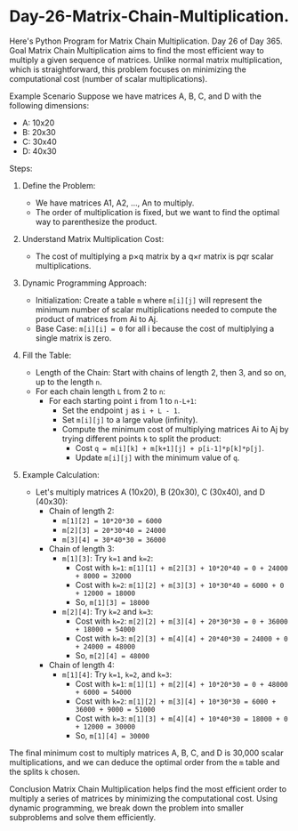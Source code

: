 # Day-26-Matrix-Chain-Multiplication.
Here's Python Program for Matrix Chain Multiplication. Day 26 of Day 365.
 Goal
Matrix Chain Multiplication aims to find the most efficient way to multiply a given sequence of matrices. Unlike normal matrix multiplication, which is straightforward, this problem focuses on minimizing the computational cost (number of scalar multiplications).

 Example Scenario
Suppose we have matrices A, B, C, and D with the following dimensions:
- A: 10x20
- B: 20x30
- C: 30x40
- D: 40x30

 Steps:

1. Define the Problem: 
   - We have matrices A1, A2, ..., An to multiply.
   - The order of multiplication is fixed, but we want to find the optimal way to parenthesize the product.

2. Understand Matrix Multiplication Cost:
   - The cost of multiplying a p×q matrix by a q×r matrix is p*q*r scalar multiplications.

3. Dynamic Programming Approach:
   - Initialization: Create a table `m` where `m[i][j]` will represent the minimum number of scalar multiplications needed to compute the product of matrices from Ai to Aj.
   - Base Case: `m[i][i] = 0` for all i because the cost of multiplying a single matrix is zero.

4. Fill the Table:
   - Length of the Chain: Start with chains of length 2, then 3, and so on, up to the length `n`.
   - For each chain length `L` from 2 to `n`:
     - For each starting point `i` from 1 to `n-L+1`:
       - Set the endpoint `j` as `i + L - 1`.
       - Set `m[i][j]` to a large value (infinity).
       - Compute the minimum cost of multiplying matrices Ai to Aj by trying different points `k` to split the product:
         - Cost `q = m[i][k] + m[k+1][j] + p[i-1]*p[k]*p[j]`.
         - Update `m[i][j]` with the minimum value of `q`.

5. Example Calculation:
   - Let's multiply matrices A (10x20), B (20x30), C (30x40), and D (40x30):
     - Chain of length 2: 
       - `m[1][2] = 10*20*30 = 6000`
       - `m[2][3] = 20*30*40 = 24000`
       - `m[3][4] = 30*40*30 = 36000`
     - Chain of length 3:
       - `m[1][3]`: Try `k=1` and `k=2`:
         - Cost with `k=1`: `m[1][1] + m[2][3] + 10*20*40 = 0 + 24000 + 8000 = 32000`
         - Cost with `k=2`: `m[1][2] + m[3][3] + 10*30*40 = 6000 + 0 + 12000 = 18000`
         - So, `m[1][3] = 18000`
       - `m[2][4]`: Try `k=2` and `k=3`:
         - Cost with `k=2`: `m[2][2] + m[3][4] + 20*30*30 = 0 + 36000 + 18000 = 54000`
         - Cost with `k=3`: `m[2][3] + m[4][4] + 20*40*30 = 24000 + 0 + 24000 = 48000`
         - So, `m[2][4] = 48000`
     - Chain of length 4:
       - `m[1][4]`: Try `k=1`, `k=2`, and `k=3`:
         - Cost with `k=1`: `m[1][1] + m[2][4] + 10*20*30 = 0 + 48000 + 6000 = 54000`
         - Cost with `k=2`: `m[1][2] + m[3][4] + 10*30*30 = 6000 + 36000 + 9000 = 51000`
         - Cost with `k=3`: `m[1][3] + m[4][4] + 10*40*30 = 18000 + 0 + 12000 = 30000`
         - So, `m[1][4] = 30000`

The final minimum cost to multiply matrices A, B, C, and D is 30,000 scalar multiplications, and we can deduce the optimal order from the `m` table and the splits `k` chosen.

 Conclusion
Matrix Chain Multiplication helps find the most efficient order to multiply a series of matrices by minimizing the computational cost. Using dynamic programming, we break down the problem into smaller subproblems and solve them efficiently.
